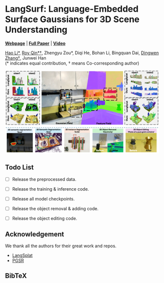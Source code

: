 # LangSurf: Language-Embedded Surface Gaussians for 3D Scene Understanding
[**Webpage**](https://langsurf.github.io/) | [**Full Paper**](https://arxiv.org/pdf/2312.16084.pdf) | [**Video**](https://www.youtube.com/watch?v=XMlyjsei-Es)<br>

[Hao Li*](https://lifuguan.github.io/), [Roy Qin*†](https://minghanqin.github.io/), Zhengyu Zou*, Diqi He, Bohan Li, Bingquan Dai, [Dingwen Zhang†](https://vision-intelligence.com.cn), Junwei Han<br>(\* indicates equal contribution, † means Co-corresponding author)<br>

![Teaser image](assets/teaser.png)

## Todo List
- [ ] Release the preprocessed data.
- [ ] Release the training & inference code.
- [ ] Release all model checkpoints.
- [ ] Release the object removal & adding code.
- [ ] Release the object editing code.



## Acknowledgement
We thank all the authors for their great work and repos.

- [LangSplat](https://github.com/minghanqin/LangSplat)
- [PGSR](https://github.com/zju3dv/PGSR)

## BibTeX

```bibtex
```